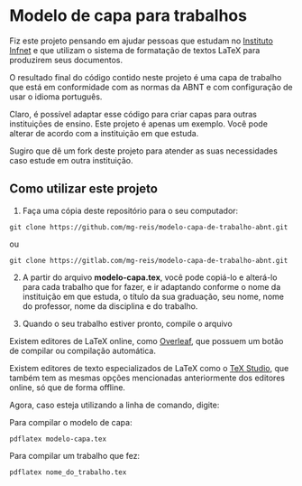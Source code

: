 # Modelo de capa para trabalhos

Fiz este projeto pensando em ajudar pessoas que estudam no [Instituto Infnet](https://infnet.edu.br) e que utilizam o sistema de formatação de textos LaTeX para produzirem seus documentos.

O resultado final do código contido neste projeto é uma capa de trabalho que está em conformidade com as normas da ABNT e com configuração de usar o idioma português.

Claro, é possível adaptar esse código para criar capas para outras instituições de ensino. Este projeto é apenas um exemplo. Você pode alterar de acordo com a instituição em que estuda.

Sugiro que dê um fork deste projeto para atender as suas necessidades caso estude em outra instituição.

## Como utilizar este projeto

1. Faça uma cópia deste repositório para o seu computador:

`git clone https://github.com/mg-reis/modelo-capa-de-trabalho-abnt.git`

ou 

`git clone https://gitlab.com/mg-reis/modelo-capa-de-trabalho-abnt.git`

2. A partir do arquivo **modelo-capa.tex**, você pode copiá-lo e alterá-lo para cada trabalho que for fazer, e ir adaptando conforme o nome da instituição em que estuda, o título da sua graduação, seu nome, nome do professor, nome da disciplina e do trabalho.

3. Quando o seu trabalho estiver pronto, compile o arquivo 

Existem editores de LaTeX online, como [Overleaf](https://overleaf.com), que possuem um botão de compilar ou compilação automática.

Existem editores de texto especializados de LaTeX como o [TeX Studio](https://www.texstudio.org/), que também tem as mesmas opções mencionadas anteriormente dos editores online, só que de forma offline.

Agora, caso esteja utilizando a linha de comando, digite:

Para compilar o modelo de capa:

`pdflatex modelo-capa.tex`

Para compilar um trabalho que fez:

`pdflatex nome_do_trabalho.tex`
